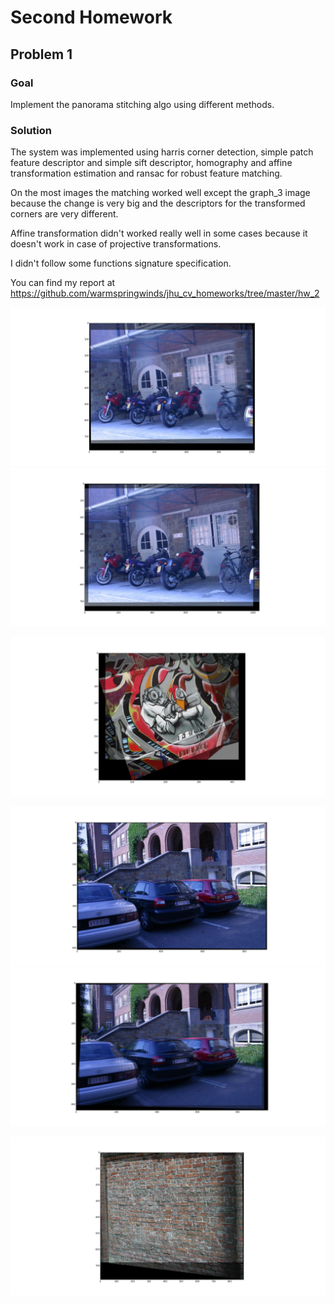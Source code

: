 # Second Homework

## Problem 1

### Goal

Implement the panorama stitching algo using different methods.

### Solution

The system was implemented using harris corner detection, simple patch feature descriptor and simple sift descriptor, 
homography and affine transformation estimation and ransac for robust feature matching.

On the most images the matching worked well except the graph_3 image because the change is very big and the descriptors
for the transformed corners are very different.

Affine transformation didn't worked really well in some cases because it doesn't work in case of projective transformations.

I didn't follow some functions signature specification.

You can find my report at https://github.com/warmspringwinds/jhu_cv_homeworks/tree/master/hw_2

![Alt text](bikes_1_3.jpg?raw=true "Optional Title")
![Alt text](bikes_1_2.jpg?raw=true "Optional Title")

![Alt text](graph_1_2_panorama.jpg?raw=true "Optional Title")

![Alt text](leuven_1_2.jpg?raw=true "Optional Title")
![Alt text](leuven_1_3.jpg?raw=true "Optional Title")

![Alt text](wall_1_2.jpg?raw=true "Optional Title")

